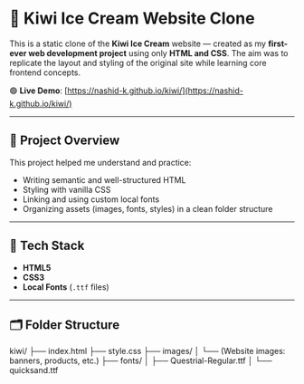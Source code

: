 # 🧊 Kiwi Ice Cream Website Clone

This is a static clone of the **Kiwi Ice Cream** website — created as my **first-ever web development project** using only **HTML and CSS**. The aim was to replicate the layout and styling of the original site while learning core frontend concepts.

🟢 **Live Demo**: [https://nashid-k.github.io/kiwi/](https://nashid-k.github.io/kiwi/)

---

## 📌 Project Overview

This project helped me understand and practice:

- Writing semantic and well-structured HTML
- Styling with vanilla CSS
- Linking and using custom local fonts
- Organizing assets (images, fonts, styles) in a clean folder structure

---

## 🚀 Tech Stack

- **HTML5**
- **CSS3**
- **Local Fonts** (`.ttf` files)

---

## 🗂️ Folder Structure

kiwi/
├── index.html
├── style.css
├── images/
│ └── (Website images: banners, products, etc.)
├── fonts/
│ ├── Questrial-Regular.ttf
│ └── quicksand.ttf
